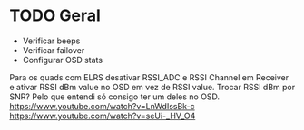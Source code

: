 # TODO Geral
- Verificar beeps
- Verificar failover
- Configurar OSD stats

Para os quads com ELRS desativar RSSI_ADC e RSSI Channel em Receiver e ativar RSSI dBm value no OSD em vez de RSSI value.
Trocar RSSI dBm por SNR? Pelo que entendi só consigo ter um deles no OSD.
https://www.youtube.com/watch?v=LnWdIssBk-c
https://www.youtube.com/watch?v=seUi-_HV_O4
